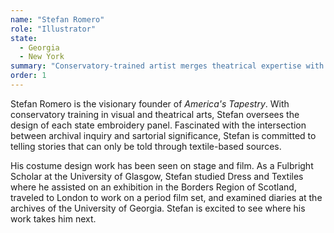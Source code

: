 ```yaml
---
name: "Stefan Romero"
role: "Illustrator"
state:
  - Georgia
  - New York
summary: "Conservatory-trained artist merges theatrical expertise with textile scholarship to illuminate historical narratives through innovative embroidery design."
order: 1
---
```


Stefan Romero is the visionary founder of _America's Tapestry_. With
conservatory training in visual and theatrical arts, Stefan oversees
the design of each state embroidery panel. Fascinated with the
intersection between archival inquiry and sartorial significance,
Stefan is committed to telling stories that can only be told through
textile-based sources.

His costume design work has been seen on stage and film. As a Fulbright
Scholar at the University of Glasgow, Stefan studied Dress and Textiles
where he assisted on an exhibition in the Borders Region of Scotland,
traveled to London to work on a period film set, and examined diaries
at the archives of the University of Georgia. Stefan is excited to see
where his work takes him next.
